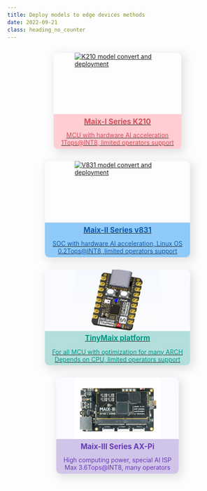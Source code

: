 ```yaml
---
title: Deploy models to edge devices methods
date: 2022-09-21
class: heading_no_counter
---
```



<div id="deploy_items">
    <a href="./k210.html">
        <div class="card">
            <img src="/hardware/zh/maix/assets/dk_board/maix_duino/maixduino_0.png" alt="K210 model convert and deployment">
            <div class="card_info card_red">
                <h2>Maix-I Series K210</h2>
                <div class="brief">
                    <div>MCU with hardware AI acceleration</div>
                    <div>1Tops@INT8, limited operators support</div>
                </div>
            </div>
        </div>
    </a>
    <a href="./v831.html">
        <div class="card">
            <img src="/hardware/assets/maixII/m2dock.jpg" alt="V831 model convert and deployment">
            <div class="card_info card_blue">
                <h2>Maix-II Series v831</h2>
                <div class="brief">
                    <div>SOC with hardware AI acceleration, Linux OS</div>
                    <div>0.2Tops@INT8, limited operators support</div>
                </div>
            </div>
        </div>
    </a>
    <a href="./tinymaix.html">
        <div class="card" style="background-color: #fafbfe">
            <img src="../../assets/m0_small.png" alt="TinyMaix model convert and deployment">
            <div class="card_info card_green">
                <h2>TinyMaix platform</h2>
                <div class="brief">
                    <div>For all MCU with optimization for many ARCH</div>
                    <div>Depends on CPU, limited operators support</div>
                </div>
            </div>
        </div>
    </a>
    <a>
        <div class="card" style="background-color: #fafbfe">
            <img src="../../assets/maix-iii-small.png" alt="AX-Pi model convert and deployment">
            <div class="card_info card_purple">
                <h2>Maix-III Series AX-Pi</h2>
                <div class="brief">
                    <div>High computing power, special AI ISP</div>
                    <div>Max 3.6Tops@INT8, many operators</div>
                </div>
            </div>
        </div>
    </a>
</div>

<style>
#deploy_items {
    display: flex;
    justify-content: space-evenly;
    flex-wrap: wrap;
    margin: 0 -10px;
}
#deploy_items a:hover {
    background-color: transparent;
}
#deploy_items > a {
    margin: 1em;
}
.card {
    display: flex;
    flex-direction: column;
    justify-content: space-between;
    align-items: center;
    box-shadow: 5px 6px 20px 4px  rgba(0, 0, 0, 0.1);
    border-radius: 0.6rem;
    transition: 0.4s;
}
.card:hover {
    box-shadow: 5px 6px 40px 4px  rgba(0, 0, 0, 0.1);
    scale: 1.05;
}
.card_info {
    display: flex;
    flex-direction: column;
    align-items: center;
    border-radius: 0 0 0.6rem 0.6rem;
}
.card img {
    height: 10em;
    width: 14em;
    object-fit: cover;
}
.card_info > h2 {
    font-size: 1.2em;
    margin: 0.2em;
    padding: 0.2em 1em;
}
.card_info > .brief {
    margin: 0.2em;
    padding: 0.2em 1em;
    display: flex;
    flex-direction: column;
    align-items: center;
}
.card_red {
    background-color: #ffcdd2;
    color: #cf4f5a;
}
.card_blue {
    background-color: #90caf9;
    color: #105aa9;
}
.card_green {
    background-color: #b2dfdb;
    color: #009688;
}
.card_purple {
    background-color: #d1c4e9;
    color: #673ab7;
}
</style>



